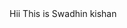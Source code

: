 <home>
<head><title> My first project </title>
</head>
<body>
Hii
This is Swadhin kishan
</body>
</home>
